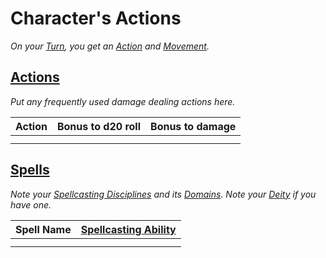 # Character's Actions

*On your [Turn](../../../Game%20Procedures/Core%20Procedures/Turn.md), you get an [Action](../../../Game%20Procedures/Core%20Procedures/Action.md) and [Movement](../../../Game%20Procedures/Combat/Movement.md).*

## [Actions](../../../Game%20Procedures/Core%20Procedures/Action.md)

*Put any frequently used damage dealing actions here.*

| Action | Bonus to d20 roll | Bonus to damage |
| ------ | ----------------: | --------------: |
|        |                   |                 |
|        |                   |                 |

## [Spells](../../../Magic/Spells.md)

*Note your [Spellcasting Disciplines](../../../Magic/Spellcasting/Spellcasting%20Disciplines/{Spellcasting%20Disciplines}.md) and its [Domains](../../../Magic/Spells/Spell%20Domains/{Spell%20Domains}.md)*.
*Note your [Deity](../../../Magic/Deities/Deities.md) if you have one.*

| Spell Name | [Spellcasting Ability](../../../Magic/Spellcasting/Spellcasting%20Ability.md) |
| ---------- | ----------------------------------------------------------------------------- |
|            |                                                                               |
|            |                                                                               |
